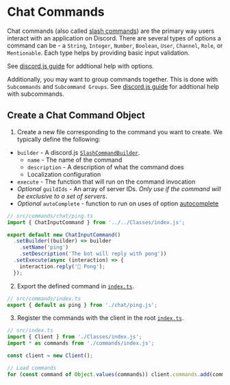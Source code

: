 # Chat Commands

Chat commands (also called [slash commands](https://discordjs.guide/creating-your-bot/slash-commands.html)) are the primary way users interact with an application on Discord. There are several types of options a command can be - a `String`, `Integer`, `Number`, `Boolean`, `User`, `Channel`, `Role`, or `Mentionable`. Each type helps by providing basic input validation.

See [discord.js guide](https://discordjs.guide/slash-commands/advanced-creation.html#adding-options) for addtional help with options.

Additionally, you may want to group commands together. This is done with `Subcommands` and `Subcommand Groups`. See [discord.js guide](https://discordjs.guide/slash-commands/advanced-creation.html#subcommands) for addtional help with subcommands.

## Create a Chat Command Object

1. Create a new file corresponding to the command you want to create. We typically define the following:

- `builder` - A discord.js [`SlashCommandBuilder`](https://discord.js.org/docs/packages/discord.js/14.18.0/SlashCommandBuilder:Class).
  - `name` - The name of the command
  - `description` - A description of what the command does
  - Localization configuration
- `execute` - The function that will run on the command invocation
- *Optional* `guildIds` - An array of server IDs. *Only use if the command will be exclusive to a set of servers*.
- *Optional* `autoComplete` - function to run on uses of option [autocomplete](https://discordjs.guide/slash-commands/autocomplete.html)

```ts
// src/commands/chat/ping.ts
import { ChatInputCommand } from '../../Classes/index.js';

export default new ChatInputCommand()
  .setBuilder((builder) => builder
    .setName('ping')
    .setDescription('The bot will reply with pong'))
  .setExecute(async (interaction) => {
    interaction.reply('🏓 Pong');
  });
```

2. Export the defined command in [`index.ts`](../index.ts).

```ts
// src/commands/index.ts
export { default as ping } from './chat/ping.js';
```

3. Register the commands with the client in the root [`index.ts`](../../index.ts).

```ts
// src/index.ts
import { Client } from './Classes/index.js';
import * as commands from './commands/index.js';

const client = new Client();

// Load commands 
for (const command of Object.values(commands)) client.commands.add(command);
```
